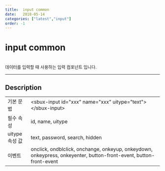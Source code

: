 ```yaml
---
title:  input common
date:   2018-05-14
categories: ["latest","input"]
order: -1
---
```


input common
===

<br>
데이터를 입력할 때 사용하는 입력 컴포넌트 입니다.

---

## Description

<table style="width:100%">
    <colgroup>
        <col width="15%"/>
        <col width="35%"/>
        <col width="15%"/>
        <col width="35%"/>
    </colgroup>
    <tr>
        <td class="tdTitle">기본 문법</td>
        <td colspan="3">&lt;sbux-input id="xxx" name="xxx" uitype="text"&gt;&lt;/sbux-input&gt;</td>
    </tr>
    <tr>
        <td class="tdTitle">필수 속성</td>
        <td colspan="3">id, name, uitype</td>
    </tr>
    <tr>
        <td class="tdTitle">uitype 속성 값</td>
        <td colspan="3">text, password, search, hidden</td>
    </tr>
    <tr>
        <td class="tdTitle">이벤트</td>
        <td colspan="3">onclick, ondblclick, onchange, onkeyup, onkeydown, onkeypress, onkeyenter, button-front-event, button-front-event</td>
    </tr>
</table>